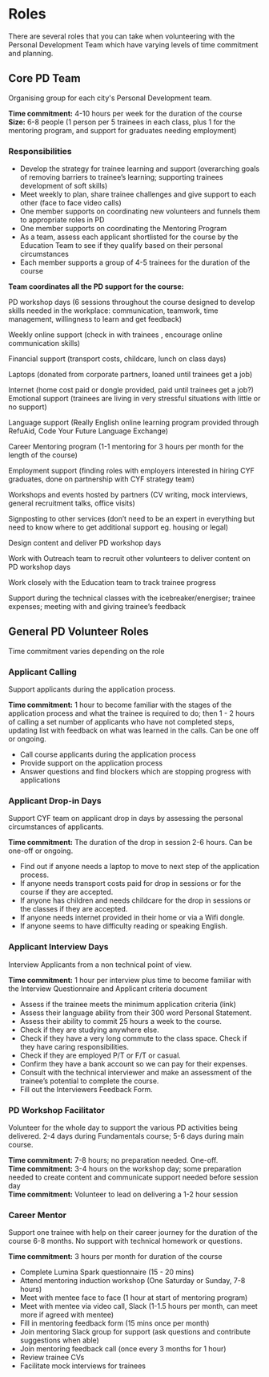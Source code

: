 # Roles

There are several roles that you can take when volunteering with the Personal Development Team which have varying levels of time commitment and planning.

## Core PD Team

Organising group for each city's Personal Development team.

**Time commitment:** 4-10 hours per week for the duration of the course\
**Size:** 6-8 people (1 person per 5 trainees in each class, plus 1 for the mentoring program, and support for graduates needing employment)

### Responsibilities

* Develop the strategy for trainee learning and support (overarching goals of removing barriers to trainee’s learning; supporting trainees development of soft skills)
* Meet weekly to plan, share trainee challenges and give support to each other (face to face video calls)
* One member supports on coordinating new volunteers and funnels them to appropriate roles in PD
* One member supports on coordinating the Mentoring Program
* As a team, assess each applicant shortlisted for the course by the Education Team to see if they qualify based on their personal circumstances
* Each member supports a group of 4-5 trainees  for the duration of the course

**Team coordinates all the PD support for the course:**

PD workshop days (6 sessions throughout the course designed to develop skills needed in the workplace: communication, teamwork, time management, willingness to learn and get feedback)

Weekly online support (check in with trainees , encourage online communication skills)

Financial support (transport costs, childcare, lunch on class days)

Laptops (donated from corporate partners, loaned until trainees  get a job)

Internet (home cost paid or dongle provided, paid until trainees get a job?) Emotional support (trainees  are living in very stressful situations with little or no support)

Language support (Really English online learning program provided through RefuAid, Code Your Future Language Exchange)

Career Mentoring program (1-1 mentoring for 3 hours per month for the length of the course)

Employment support (finding roles with employers interested in hiring CYF graduates, done on partnership with CYF strategy team)

Workshops and events hosted by partners (CV writing, mock interviews, general recruitment talks, office visits)

Signposting to other services (don’t need to be an expert in everything but need to know where to get additional support eg. housing or legal)

Design content and deliver PD workshop days

Work with Outreach team to recruit other volunteers to deliver content on PD workshop days

Work closely with the Education team to track trainee progress

Support during the technical classes with the icebreaker/energiser; trainee expenses; meeting with and giving trainee’s feedback

## General PD Volunteer Roles

Time commitment varies depending on the role

### Applicant Calling

Support applicants during the application process.

**Time commitment:** 1 hour to become familiar with the stages of the application process and what the trainee is required to do; then 1 - 2 hours of calling a set number of applicants who have not completed steps, updating list with feedback on what was learned in the calls. Can be one off or ongoing.

* Call course applicants during the application process
* Provide support on the application process
* Answer questions and find blockers which are stopping progress with applications

### Applicant Drop-in Days

Support CYF team on applicant drop in days by assessing the personal circumstances of applicants.

**Time commitment:** The duration of the drop in session 2-6 hours. Can be one-off or ongoing.

* Find out if anyone needs a laptop to move to next step of the application process.
* If anyone needs transport costs paid for drop in sessions or for the course if they are accepted.
* If anyone has children and needs childcare for the drop in sessions or the classes if they are accepted.
* If anyone needs internet provided in their home or via a Wifi dongle.
* If anyone seems to have difficulty reading or speaking English.

### Applicant Interview Days

Interview Applicants from a non technical point of view.

**Time commitment:** 1 hour per interview plus time to become familiar with the Interview Questionnaire and Applicant criteria document

* Assess if the trainee meets the minimum application criteria (link)
* Assess their language ability from their 300 word Personal Statement.
* Assess their ability to commit 25 hours a week to the course.
* Check if they are studying anywhere else.
* Check if they have a very long commute to the class space. Check if they have caring responsibilities.
* Check if they are employed P/T or F/T or casual.
* Confirm they have a bank account so we can pay for their expenses.
* Consult with the technical interviewer and make an assessment of the trainee’s potential to complete the course.
* Fill out the Interviewers Feedback Form.

### PD Workshop Facilitator

Volunteer for the whole day to support the various PD activities being delivered. 2-4 days during Fundamentals course; 5-6 days during main course.

**Time commitment:** 7-8 hours; no preparation needed. One-off.\
**Time commitment:** 3-4 hours on the workshop day; some preparation needed to create content and communicate support needed before session day\
**Time commitment:** Volunteer to lead on delivering a 1-2 hour session

### Career Mentor

Support one trainee with help on their career journey for the duration of the course 6-8 months. No support with technical homework or questions.

**Time commitment:** 3 hours per month for duration of the course

* Complete Lumina Spark questionnaire (15 - 20 mins)
* Attend mentoring induction workshop (One Saturday or Sunday, 7-8 hours)
* Meet with mentee face to face (1 hour at start of mentoring program)
* Meet with mentee via video call, Slack (1-1.5 hours per month, can meet more if agreed with mentee)
* Fill in mentoring feedback form (15 mins once per month)
* Join mentoring Slack group for support (ask questions and contribute suggestions when able)
* Join mentoring feedback call (once every 3 months for 1 hour)
* Review trainee CVs
* Facilitate mock interviews for trainees&#x20;
